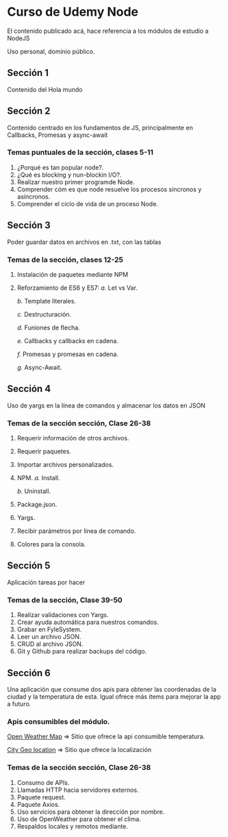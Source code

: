 # Curso de Udemy Node

El contenido publicado acá, hace referencia a los módulos de estudio a NodeJS

Uso personal, dominio público.


## Sección 1

Contenido del Hola mundo


## Sección 2

Contenido centrado en los fundamentos de JS, principalmente en Callbacks, Promesas y async-await

### Temas puntuales de la sección, clases 5-11
1. ¿Porqué es tan popular node?.
2. ¿Qué es blocking y nun-blockin I/O?.
3. Realizar nuestro primer programde Node.
4. Comprender cóm es que node resuelve los procesos sincronos y asíncronos.
5. Comprender el ciclo de vida de un proceso Node.

## Sección 3

Poder guardar datos en archivos en .txt, con las tablas

### Temas de la sección, clases 12-25
1. Instalación de paquetes mediante NPM
2. Reforzamiento de ES6 y ES7:
    *a.* Let vs Var.

    *b.* Template literales.

    *c.* Destructuración.

    *d.* Funiones de flecha.

    *e.* Callbacks y callbacks en cadena.

    *f.* Promesas y promesas en cadena.

    *g.* Async-Await.


## Sección 4

Uso de yargs en la línea de comandos y almacenar los datos en JSON


### Temas de la sección sección, Clase 26-38

1. Requerir información de otros archivos.
2. Requerir paquetes.
3. Importar archivos personalizados.
4. NPM.
    *a.* Install.

    *b.* Uninstall.
    
5. Package.json.
6. Yargs.
7. Recibir parámetros por línea de comando.
8. Colores para la consola.

## Sección 5

Aplicación tareas por hacer


### Temas de la sección,  Clase 39-50

1. Realizar validaciones con Yargs.
2. Crear ayuda automática para nuestros comandos.
3. Grabar en FyleSystem.
4. Leer un archivo JSON.
5. CRUD al archivo JSON.
6. Git y Github para realizar backups del código.

## Sección 6

Una aplicación que consume dos apis para obtener las coordenadas de la ciudad y la temperatura de esta. Igual ofrece más items para mejorar la app a futuro.
### Apis consumibles del módulo.
[Open Weather Map](https://openweathermap.org) => Sitio que ofrece la api consumible temperatura.

[City Geo location](https://rapidapi.com/dev132/api/city-geo-location-lookup) => Sitio que ofrece la localización 

### Temas de la sección sección, Clase 26-38

1. Consumo de APIs.
2. Llamadas HTTP hacia servidores externos.
3. Paquete request.
4. Paquete Axios.
5. Uso servicios para obtener la dirección por nombre.
6. Uso de OpenWeather para obtener el clima.
7. Respaldos locales y remotos mediante.